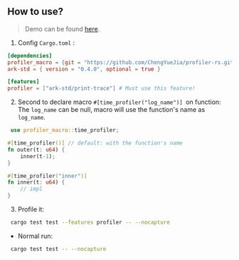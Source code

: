 ## How to use?
> Demo can be found [here](https://github.com/ChengYueJia/profiler-rs/tree/main/profiler_macro).
1. Config `Cargo.toml` :
```toml
[dependencies]
profiler_macro = {git = "https://github.com/ChengYueJia/profiler-rs.git"}
ark-std = { version = "0.4.0", optional = true }

[features]
profiler = ["ark-std/print-trace"] # Must use this feature!
```

2. Second to declare macro `#[time_profiler("log_name")] `on function:
   The `log_name` can be null, macro will use the function's name as `log_name`.
```rust
 use profiler_macro::time_profiler;

#[time_profiler()] // default: with the function's name
fn outer(t: u64) {
    inner(t-1);
}

#[time_profiler("inner")]
fn inner(t: u64) {
    // impl
}

```

3. Profile it:
```bash
 cargo test test --features profiler -- --nocapture
```
* Normal run:
```bash
 cargo test test -- --nocapture
```
